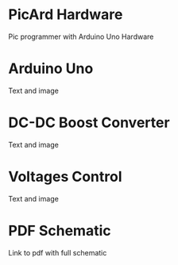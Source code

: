 # PicArd Hardware
Pic programmer with Arduino Uno Hardware

# Arduino Uno
Text and image


# DC-DC Boost Converter
Text and image


# Voltages Control
Text and image


# PDF Schematic
Link to pdf with full schematic


